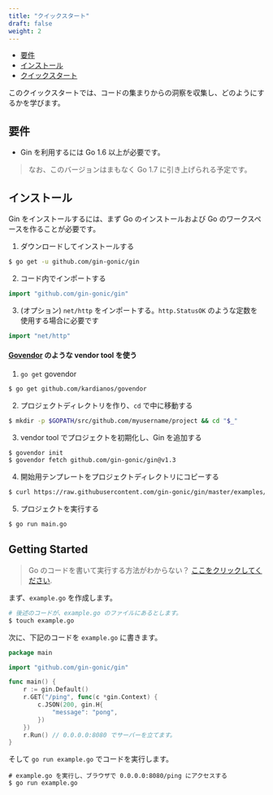 ```yaml
---
title: "クイックスタート"
draft: false
weight: 2
---
```


- [要件](#要件)
- [インストール](#インストール)
- [クイックスタート](#クイックスタート)

このクイックスタートでは、コードの集まりからの洞察を収集し、どのようにするかを学びます。

## 要件

- Gin を利用するには Go 1.6 以上が必要です。

> なお、このバージョンはまもなく Go 1.7 に引き上げられる予定です。

## インストール

Gin をインストールするには、まず Go のインストールおよび Go のワークスペースを作ることが必要です。

1. ダウンロードしてインストールする

```sh
$ go get -u github.com/gin-gonic/gin
```

2. コード内でインポートする

```go
import "github.com/gin-gonic/gin"
```

3. (オプション) `net/http` をインポートする。`http.StatusOK` のような定数を使用する場合に必要です

```go
import "net/http"
```

#### [Govendor](https://github.com/kardianos/govendor) のような vendor tool を使う

1. `go get` govendor

```sh
$ go get github.com/kardianos/govendor
```
2. プロジェクトディレクトリを作り、`cd` で中に移動する

```sh
$ mkdir -p $GOPATH/src/github.com/myusername/project && cd "$_"
```

3. vendor tool でプロジェクトを初期化し、Gin を追加する

```sh
$ govendor init
$ govendor fetch github.com/gin-gonic/gin@v1.3
```

4. 開始用テンプレートをプロジェクトディレクトリにコピーする

```sh
$ curl https://raw.githubusercontent.com/gin-gonic/gin/master/examples/basic/main.go > main.go
```

5. プロジェクトを実行する

```sh
$ go run main.go
```

## Getting Started

> Go のコードを書いて実行する方法がわからない？ [ここをクリックしてください](https://golang.org/doc/code.html).

まず、`example.go` を作成します。

```sh
# 後述のコードが、example.go のファイルにあるとします。
$ touch example.go
```

次に、下記のコードを `example.go` に書きます。
```go
package main

import "github.com/gin-gonic/gin"

func main() {
	r := gin.Default()
	r.GET("/ping", func(c *gin.Context) {
		c.JSON(200, gin.H{
			"message": "pong",
		})
	})
	r.Run() // 0.0.0.0:8080 でサーバーを立てます。
}
```

そして `go run example.go` でコードを実行します。

```
# example.go を実行し、ブラウザで 0.0.0.0:8080/ping にアクセスする
$ go run example.go
```


